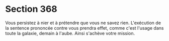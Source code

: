 # Section 368

Vous persistez à nier et à prétendre que vous ne savez rien. L'exécution de la sentence prononcée contre vous prendra effet, comme c'est l'usage dans toute la galaxie, demain à l'aube. Ainsi s'achève votre mission.